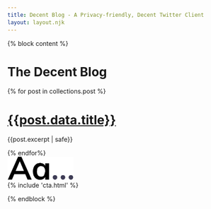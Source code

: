 ```yaml
---
title: Decent Blog - A Privacy-friendly, Decent Twitter Client
layout: layout.njk
---
```


{% block content %}
<div class="container">
  <div class="row">
    <div class="col-xl-10 col-sm-12 mx-auto">
      <h1 class="title display-2">The Decent Blog</h1>
      {% for post in collections.post %}
        <h1 class="title display-4 mt-5"><a href="{{post.url}}">{{post.data.title}}</a></h1>
        <p>{{post.excerpt | safe}}</p>
      {% endfor%}
    </div>
    <div class="col-xl-2 mx-auto d-none-lg d-block-xl">
      <img class="img-fluid" style="max-width: 150px" src="/img/letters.svg"/>
    </div>
  </div>
</div>
<div class="py-5">
{% include 'cta.html' %}
</div>

{% endblock %}